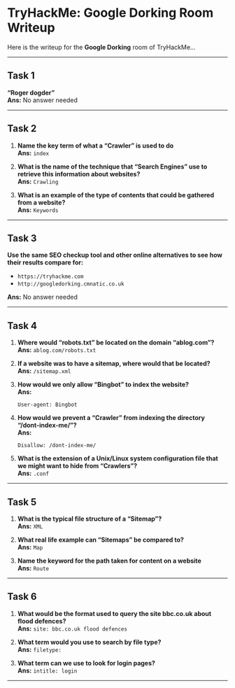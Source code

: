 # TryHackMe: Google Dorking Room Writeup

Here is the writeup for the **Google Dorking** room of TryHackMe…

---

## Task 1  
**“Roger dogder”**  
**Ans:** No answer needed

---

## Task 2

1. **Name the key term of what a “Crawler” is used to do**  
   **Ans:** `index`

2. **What is the name of the technique that “Search Engines” use to retrieve this information about websites?**  
   **Ans:** `Crawling`

3. **What is an example of the type of contents that could be gathered from a website?**  
   **Ans:** `Keywords`

---

## Task 3

**Use the same SEO checkup tool and other online alternatives to see how their results compare for:**  
- `https://tryhackme.com`  
- `http://googledorking.cmnatic.co.uk`  

**Ans:** No answer needed

---

## Task 4

1. **Where would “robots.txt” be located on the domain “ablog.com”?**  
   **Ans:** `ablog.com/robots.txt`

2. **If a website was to have a sitemap, where would that be located?**  
   **Ans:** `/sitemap.xml`

3. **How would we only allow “Bingbot” to index the website?**  
   **Ans:**
   ```
   User-agent: Bingbot
   ```

4. **How would we prevent a “Crawler” from indexing the directory “/dont-index-me/”?**  
   **Ans:**
   ```
   Disallow: /dont-index-me/
   ```

5. **What is the extension of a Unix/Linux system configuration file that we might want to hide from “Crawlers”?**  
   **Ans:** `.conf`

---

## Task 5

1. **What is the typical file structure of a “Sitemap”?**  
   **Ans:** `XML`

2. **What real life example can “Sitemaps” be compared to?**  
   **Ans:** `Map`

3. **Name the keyword for the path taken for content on a website**  
   **Ans:** `Route`

---

## Task 6

1. **What would be the format used to query the site bbc.co.uk about flood defences?**  
   **Ans:** `site: bbc.co.uk flood defences`

2. **What term would you use to search by file type?**  
   **Ans:** `filetype:`

3. **What term can we use to look for login pages?**  
   **Ans:** `intitle: login`

---
